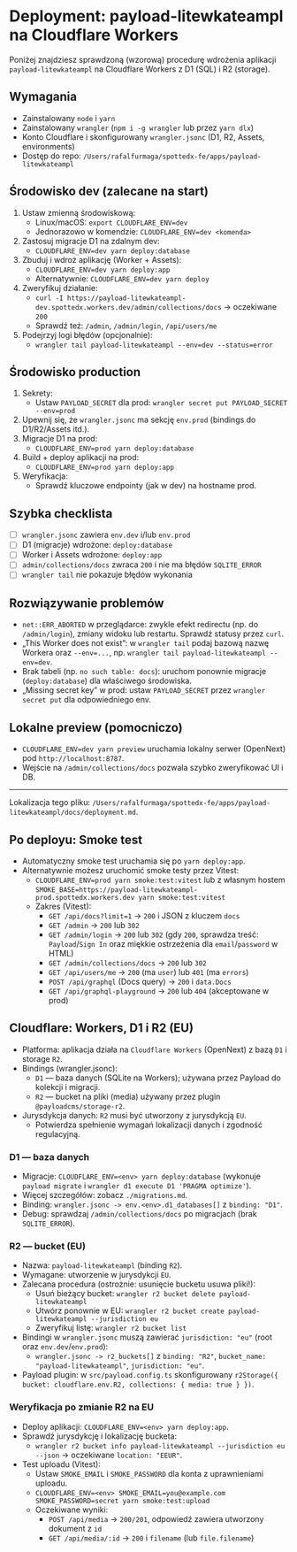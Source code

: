 # Deployment: payload-litewkateampl na Cloudflare Workers

Poniżej znajdziesz sprawdzoną (wzorową) procedurę wdrożenia aplikacji `payload-litewkateampl` na Cloudflare Workers z D1 (SQL) i R2 (storage).

## Wymagania

- Zainstalowany `node` i `yarn`
- Zainstalowany `wrangler` (`npm i -g wrangler` lub przez `yarn dlx`)
- Konto Cloudflare i skonfigurowany `wrangler.jsonc` (D1, R2, Assets, environments)
- Dostęp do repo: `/Users/rafalfurmaga/spottedx-fe/apps/payload-litewkateampl`

## Środowisko dev (zalecane na start)

1. Ustaw zmienną środowiskową:
   - Linux/macOS: `export CLOUDFLARE_ENV=dev`
   - Jednorazowo w komendzie: `CLOUDFLARE_ENV=dev <komenda>`
2. Zastosuj migracje D1 na zdalnym dev:
   - `CLOUDFLARE_ENV=dev yarn deploy:database`
3. Zbuduj i wdroż aplikację (Worker + Assets):
   - `CLOUDFLARE_ENV=dev yarn deploy:app`
   - Alternatywnie: `CLOUDFLARE_ENV=dev yarn deploy`
4. Zweryfikuj działanie:
   - `curl -I https://payload-litewkateampl-dev.spottedx.workers.dev/admin/collections/docs` → oczekiwane `200`
   - Sprawdź też: `/admin`, `/admin/login`, `/api/users/me`
5. Podejrzyj logi błędów (opcjonalnie):
   - `wrangler tail payload-litewkateampl --env=dev --status=error`

## Środowisko production

1. Sekrety:
   - Ustaw `PAYLOAD_SECRET` dla prod: `wrangler secret put PAYLOAD_SECRET --env=prod`
2. Upewnij się, że `wrangler.jsonc` ma sekcję `env.prod` (bindings do D1/R2/Assets itd.).
3. Migracje D1 na prod:
   - `CLOUDFLARE_ENV=prod yarn deploy:database`
4. Build + deploy aplikacji na prod:
   - `CLOUDFLARE_ENV=prod yarn deploy:app`
5. Weryfikacja:
   - Sprawdź kluczowe endpointy (jak w dev) na hostname prod.

## Szybka checklista

- [ ] `wrangler.jsonc` zawiera `env.dev` i/lub `env.prod`
- [ ] D1 (migracje) wdrożone: `deploy:database`
- [ ] Worker i Assets wdrożone: `deploy:app`
- [ ] `admin/collections/docs` zwraca `200` i nie ma błędów `SQLITE_ERROR`
- [ ] `wrangler tail` nie pokazuje błędów wykonania

## Rozwiązywanie problemów

- `net::ERR_ABORTED` w przeglądarce: zwykle efekt redirectu (np. do `/admin/login`), zmiany widoku lub restartu. Sprawdź statusy przez `curl`.
- „This Worker does not exist”: w `wrangler tail` podaj bazową nazwę Workera oraz `--env=...`, np. `wrangler tail payload-litewkateampl --env=dev`.
- Brak tabeli (np. `no such table: docs`): uruchom ponownie migracje (`deploy:database`) dla właściwego środowiska.
- „Missing secret key” w prod: ustaw `PAYLOAD_SECRET` przez `wrangler secret put` dla odpowiedniego env.

## Lokalne preview (pomocniczo)

- `CLOUDFLARE_ENV=dev yarn preview` uruchamia lokalny serwer (OpenNext) pod `http://localhost:8787`.
- Wejście na `/admin/collections/docs` pozwala szybko zweryfikować UI i DB.

---

Lokalizacja tego pliku: `/Users/rafalfurmaga/spottedx-fe/apps/payload-litewkateampl/docs/deployment.md`.

## Po deployu: Smoke test

- Automatyczny smoke test uruchamia się po `yarn deploy:app`.
- Alternatywnie możesz uruchomić smoke testy przez Vitest:
  - `CLOUDFLARE_ENV=prod yarn smoke:test:vitest` lub z własnym hostem `SMOKE_BASE=https://payload-litewkateampl-prod.spottedx.workers.dev yarn smoke:test:vitest`
  - Zakres (Vitest):
    - `GET /api/docs?limit=1` → `200` i JSON z kluczem `docs`
    - `GET /admin` → `200` lub `302`
    - `GET /admin/login` → `200` lub `302` (gdy `200`, sprawdza treść: `Payload`/`Sign In` oraz miękkie ostrzeżenia dla `email`/`password` w HTML)
    - `GET /admin/collections/docs` → `200` lub `302`
    - `GET /api/users/me` → `200` (ma `user`) lub `401` (ma `errors`)
    - `POST /api/graphql` (Docs query) → `200` i `data.Docs`
    - `GET /api/graphql-playground` → `200` lub `404` (akceptowane w prod)

## Cloudflare: Workers, D1 i R2 (EU)

- Platforma: aplikacja działa na `Cloudflare Workers` (OpenNext) z bazą `D1` i storage `R2`.
- Bindings (wrangler.jsonc):
  - `D1` — baza danych (SQLite na Workers); używana przez Payload do kolekcji i migracji.
  - `R2` — bucket na pliki (media) używany przez plugin `@payloadcms/storage-r2`.
- Jurysdykcja danych: `R2` musi być utworzony z jurysdykcją `EU`.
  - Potwierdza spełnienie wymagań lokalizacji danych i zgodność regulacyjną.

### D1 — baza danych
- Migracje: `CLOUDFLARE_ENV=<env> yarn deploy:database` (wykonuje `payload migrate` i `wrangler d1 execute D1 'PRAGMA optimize'`).
- Więcej szczegółów: zobacz `./migrations.md`.
- Binding: `wrangler.jsonc -> env.<env>.d1_databases[]` z `binding: "D1"`.
- Debug: sprawdzaj `/admin/collections/docs` po migracjach (brak `SQLITE_ERROR`).

### R2 — bucket (EU)
- Nazwa: `payload-litewkateampl` (binding `R2`).
- Wymagane: utworzenie w jurysdykcji `EU`.
- Zalecana procedura (ostrożnie: usunięcie bucketu usuwa pliki!):
  - Usuń bieżący bucket: `wrangler r2 bucket delete payload-litewkateampl`
  - Utwórz ponownie w EU: `wrangler r2 bucket create payload-litewkateampl --jurisdiction eu`
  - Zweryfikuj listę: `wrangler r2 bucket list`
- Bindingi w `wrangler.jsonc` muszą zawierać `jurisdiction: "eu"` (root oraz `env.dev`/`env.prod`):
  - `wrangler.jsonc -> r2_buckets[]` z `binding: "R2"`, `bucket_name: "payload-litewkateampl"`, `jurisdiction: "eu"`.
- Payload plugin: w `src/payload.config.ts` skonfigurowany `r2Storage({ bucket: cloudflare.env.R2, collections: { media: true } })`.

### Weryfikacja po zmianie R2 na EU
- Deploy aplikacji: `CLOUDFLARE_ENV=<env> yarn deploy:app`.
- Sprawdź jurysdykcję i lokalizację bucketa:
  - `wrangler r2 bucket info payload-litewkateampl --jurisdiction eu --json` → oczekiwane `location: "EEUR"`.
- Test uploadu (Vitest):
  - Ustaw `SMOKE_EMAIL` i `SMOKE_PASSWORD` dla konta z uprawnieniami uploadu.
  - `CLOUDFLARE_ENV=<env> SMOKE_EMAIL=you@example.com SMOKE_PASSWORD=secret yarn smoke:test:upload`
  - Oczekiwane wyniki:
    - `POST /api/media` → `200/201`, odpowiedź zawiera utworzony dokument z `id`
    - `GET /api/media/:id` → `200` i `filename` (lub `file.filename`)
